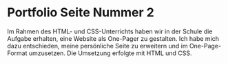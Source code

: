 # Portfolio Seite Nummer 2

Im Rahmen des HTML- und CSS-Unterrichts haben wir in der Schule die Aufgabe erhalten, eine Website als One-Pager zu gestalten. 
Ich habe mich dazu entschieden, meine persönliche Seite zu erweitern und im One-Page-Format umzusetzen. 
Die Umsetzung erfolgte mit HTML und CSS. 
